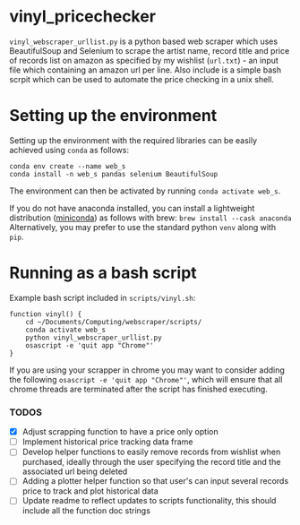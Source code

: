 # vinyl_pricechecker

```vinyl_webscraper_urllist.py``` is a python based web scraper which uses BeautifulSoup and Selenium to scrape the artist name, record title and price of records list on amazon as specified by my wishlist (```url.txt```) - an input file which containing an amazon url per line. Also include is a simple bash scrpit which can be used to automate the price checking in a unix shell.

# Setting up the environment
Setting up the environment with the required libraries can be easily achieved using ```conda``` as follows:
```
conda env create --name web_s
conda install -n web_s pandas selenium BeautifulSoup
```

The environment can then be activated by running ```conda activate web_s```.

If you do not have anaconda installed, you can install a lightweight distribution ([miniconda](https://docs.conda.io/en/latest/miniconda.html)) as follows with brew:
```brew install --cask anaconda```
Alternatively, you may prefer to use the standard python ```venv``` along with ```pip```.

# Running as a bash script
Example bash script included in ```scripts/vinyl.sh```:
```
function vinyl() {
    cd ~/Documents/Computing/webscraper/scripts/
    conda activate web_s
    python vinyl_webscraper_urllist.py
    osascript -e 'quit app "Chrome"'
}
```
If you are using your scrapper in chrome you may want to consider adding the following ```osascript -e 'quit app "Chrome"'```, which will ensure that all chrome threads are terminated after the script has finished executing.

### TODOS
- [x] Adjust scrapping function to have a price only option
- [ ] Implement historical price tracking data frame
- [ ] Develop helper functions to easily remove records from wishlist when purchased, ideally through the user specifying the record title and the associated url being deleted
- [ ] Adding a plotter helper function so that user's can input several records price to track and plot historical data
- [ ] Update readme to reflect updates to scripts functionality, this should include all the function doc strings
